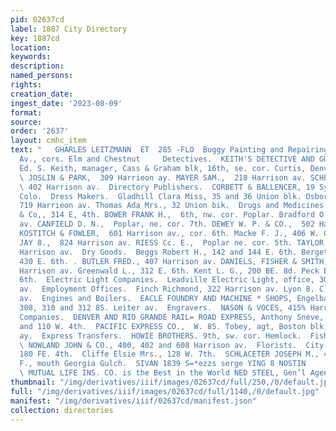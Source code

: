 ```yaml
---
pid: 02637cd
label: 1887 City Directory
key: 1887cd
location: 
keywords: 
description: 
named_persons: 
rights: 
creation_date: 
ingest_date: '2023-08-09'
format: 
source: 
order: '2637'
layout: cmhc_item
text: "   GHARLES LEITZMANN  ET  285 -FLO  Buggy Painting and Repairing, jy Leiter
  Av., cors. Elm and Chestnut     Detectives.  KEITH'S DETECTIVE AND GUARD SERVICE,
  Ed. S. Keith, manager, Cass & Graham blk, 16th, se. cor. Curtis, Denver,  Diamonds.
  \ JOSLIN & PARK,  309 Harrieon ay. MAYER SAM.,  218 Harrison av. SCHENKEIN BROS.,
  \ 402 Harrison av.  Directory Publishers.  CORBETT & BALLENCER, 19 Symes blk, Denver,
  Colo.  Dress Makers.  Gladhill Clara Miss, 35 and 36 Union blk. Osborn B. Mra.,
  719 Harrieon av. Thomas Ada Mrs., 32 Union bik.  Drugs and Medicines.  Asesig M.
  & Co,, 314 E, 4th. BOWER FRANK H.,  6th, nw. cor. Poplar. Bradford O. ¥., 202 Harrison
  av. CANFIELD D. N.,  Poplar, ne. cor. 7th. DEWEY W. P. & CO.,  502 Harrison av.
  KOSTITCH & FOWLER,  601 Harrison av., cor. 6th. Macke F. J., 406 W. Chestnut. MILLER
  JAY 8.,  824 Harrison av. RIESS Cc. E.,  Poplar ne. cor. 5th. TAYLOR CEORCEE.,  414
  Harrison av.  Dry Goods.  Beggs Robert H., 142 and 144 E. 6th. Bergetreaser R.,
  430 E. 6th. . BUTLER FRED., 407 Harrison av. DANIELS, FISHER & SMITH, 801 and 303
  Harrison av. Greenwald L., 312 E. 6th. Kent L. G., 200 BE. 8d. Peck E. B., 230 E.
  6th.  Electric Light Companies.  Leadville Electric Light, office, 305 Har- rigon
  av.  Employment Offices.  Finch Richmond, 322 Harrison av. Lyon 8. C., 506 Harrison
  av.  Engines and Boilers.  EACLE FOUNDRY AND MACHINE * SHOPS, Engelbach Bros., propre,
  308, 310 and 312 8S. Leiter av.  Engravers.  NASON & VOCES, 415% Harrison av.  Express
  Companies.  DENVER AND RIO GRANDE RAIL= ROAD EXPRESS, Anthony Sneve, agt, 106, 108
  and 110 W. 4th.  PACIFIC EXPRESS CO.,  W. 8S. Tobey, agt, Boston blk, 408 Harrison
  ay.  Express Transfers.  HOWIE BROTHERS. 9th, sw. cor. Hemlock.  Fishing Tackle.
  \ NOWLAND JOHN & CO., 400, 402 and 608 Harrison av.  Florists.  City Green House,
  180 FE. 4th.  Cliffe Elsie Mrs., 128 W. 7th.  SCHLACETER JOSEPH M., 421 W. 3d.  Schmitt
  F., mouth Georgia Gulch.  SIVAN 1839 S=*ezzs serge YING 8 NOSTIN     Northwestern
  \ MUTUAL LIFE INS. CO. is the Best in the World NED STEEL, Gen’l Agent, BOSTON BLOCK. "
thumbnail: "/img/derivatives/iiif/images/02637cd/full/250,/0/default.jpg"
full: "/img/derivatives/iiif/images/02637cd/full/1140,/0/default.jpg"
manifest: "/img/derivatives/iiif/02637cd/manifest.json"
collection: directories
---
```

